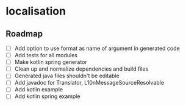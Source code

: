# localisation

## Roadmap

- [ ] Add option to use format as name of argument in generated code
- [ ] Add tests for all modules
- [ ] Make kotlin spring generator
- [ ] Clean up and normalize dependencies and build files
- [ ] Generated java files shouldn't be editable
- [ ] Add javadoc for Translator, L10nMessageSourceResolvable
- [ ] Add kotlin example
- [ ] Add kotlin spring example